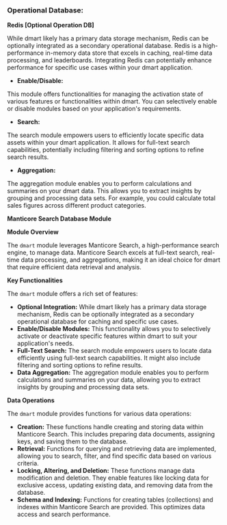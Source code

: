 ### Operational Database:

**Redis [Optional Operation DB]**

While dmart likely has a primary data storage mechanism, Redis can be optionally integrated as a secondary operational database. Redis is a high-performance in-memory data store that excels in caching, real-time data processing, and leaderboards. Integrating Redis can potentially enhance performance for specific use cases within your dmart application.

- **Enable/Disable:**

This module offers functionalities for managing the activation state of various features or functionalities within dmart. You can selectively enable or disable modules based on your application's requirements.

- **Search:**

The search module empowers users to efficiently locate specific data assets within your dmart application. It allows for full-text search capabilities, potentially including filtering and sorting options to refine search results.

- **Aggregation:**

The aggregation module enables you to perform calculations and summaries on your dmart data. This allows you to extract insights by grouping and processing data sets. For example, you could calculate total sales figures across different product categories.

**Manticore Search Database Module**

**Module Overview**

The `dmart` module leverages Manticore Search, a high-performance search engine, to manage data. Manticore Search excels at full-text search, real-time data processing, and aggregations, making it an ideal choice for dmart that require efficient data retrieval and analysis.

**Key Functionalities**

The `dmart` module offers a rich set of features:

- **Optional Integration:** While dmart likely has a primary data storage mechanism, Redis can be optionally integrated as a secondary operational database for caching and specific use cases.
- **Enable/Disable Modules:** This functionality allows you to selectively activate or deactivate specific features within dmart to suit your application's needs.
- **Full-Text Search:** The search module empowers users to locate data efficiently using full-text search capabilities. It might also include filtering and sorting options to refine results.
- **Data Aggregation:** The aggregation module enables you to perform calculations and summaries on your data, allowing you to extract insights by grouping and processing data sets.

**Data Operations**

The `dmart` module provides functions for various data operations:

- **Creation:** These functions handle creating and storing data within Manticore Search. This includes preparing data documents, assigning keys, and saving them to the database.
- **Retrieval:** Functions for querying and retrieving data are implemented, allowing you to search, filter, and find specific data based on various criteria.
- **Locking, Altering, and Deletion:** These functions manage data modification and deletion. They enable features like locking data for exclusive access, updating existing data, and removing data from the database.
- **Schema and Indexing:** Functions for creating tables (collections) and indexes within Manticore Search are provided. This optimizes data access and search performance.
